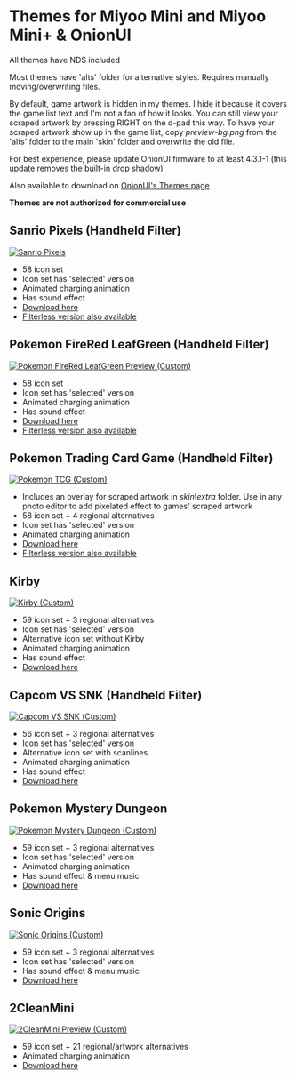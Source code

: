 # Themes for Miyoo Mini and Miyoo Mini+ & OnionUI

All themes have NDS included

Most themes have 'alts' folder for alternative styles. Requires manually moving/overwriting files.

By default, game artwork is hidden in my themes. I hide it because it covers the game list text and I'm not a fan of how it looks. You can still view your scraped artwork by pressing RIGHT on the d-pad this way. To have your scraped artwork show up in the game list, copy *preview-bg.png* from the 'alts' folder to the main 'skin' folder and overwrite the old file.

For best experience, please update OnionUI firmware to at least 4.3.1-1 (this update removes the built-in drop shadow)

Also available to download on [OnionUI's Themes page](https://github.com/OnionUI/Themes/tree/main)

**Themes are not authorized for commercial use**


## Sanrio Pixels (Handheld Filter)
[![Sanrio Pixels](https://github.com/user-attachments/assets/1ef0a05b-a7e7-4736-8c05-d3c43bd6090d)](https://github.com/user-attachments/files/21946852/Sanrio.Pixels.Handheld.Filter.by.Sheezie.zip)
- 58 icon set
- Icon set has 'selected' version
- Animated charging animation
- Has sound effect
- [Download here](https://github.com/user-attachments/files/21946852/Sanrio.Pixels.Handheld.Filter.by.Sheezie.zip)
- [Filterless version also available](https://github.com/user-attachments/files/21946854/Sanrio.Pixels.by.Sheezie.zip)

## Pokemon FireRed LeafGreen (Handheld Filter)
[![Pokemon FireRed LeafGreen Preview (Custom)](https://github.com/user-attachments/assets/1255a5ce-4004-4578-8eae-471b85129480)](https://github.com/Sheezie/MiyooThemes/raw/refs/heads/main/Pokemon%20Fire%20Red%20Leaf%20Green%20(Handheld%20Filter)%20by%20Sheezie.zip)
- 58 icon set
- Icon set has 'selected' version
- Animated charging animation
- Has sound effect
- [Download here](https://github.com/Sheezie/MiyooThemes/raw/refs/heads/main/Pokemon%20Fire%20Red%20Leaf%20Green%20(Handheld%20Filter)%20by%20Sheezie.zip)
- [Filterless version also available](https://github.com/Sheezie/MiyooThemes/raw/refs/heads/main/Pokemon%20Fire%20Red%20Leaf%20Green%20by%20Sheezie.zip)

## Pokemon Trading Card Game (Handheld Filter)
[![Pokemon TCG (Custom)](https://github.com/user-attachments/assets/b6767d2d-80b8-45e6-a6b7-1671f9f06023)](https://github.com/Sheezie/MiyooThemes/raw/refs/heads/main/Pokemon%20TCG%20(Handheld%20Filter)%20by%20Sheezie.zip)
- Includes an overlay for scraped artwork in *skin\extra* folder. Use in any photo editor to add pixelated effect to games' scraped artwork
- 58 icon set + 4 regional alternatives
- Icon set has 'selected' version
- Animated charging animation
- [Download here](https://github.com/Sheezie/MiyooThemes/raw/refs/heads/main/Pokemon%20TCG%20(Handheld%20Filter)%20by%20Sheezie.zip)
- [Filterless version also available](https://github.com/Sheezie/MiyooThemes/raw/refs/heads/main/Pokemon%20TCG%20by%20Sheezie.zip)

## Kirby
[![Kirby (Custom)](https://github.com/user-attachments/assets/6ec9e659-40e0-42f7-99c3-7dcc2d0e8b92)](https://github.com/Sheezie/MiyooThemes/raw/refs/heads/main/Kirby%20by%20Sheezie.zip)
- 59 icon set + 3 regional alternatives
- Icon set has 'selected' version
- Alternative icon set without Kirby
- Animated charging animation
- Has sound effect
- [Download here](https://github.com/Sheezie/MiyooThemes/raw/refs/heads/main/Kirby%20by%20Sheezie.zip)

## Capcom VS SNK (Handheld Filter)
[![Capcom VS SNK (Custom)](https://github.com/user-attachments/assets/02e16f1d-a2b8-4f86-b0f9-0930970fa591)](https://github.com/Sheezie/MiyooThemes/raw/refs/heads/main/Capcom%20SNK%20(Handheld%20Filter)%20by%20Sheezie.zip)
- 56 icon set + 3 regional alternatives
- Icon set has 'selected' version
- Alternative icon set with scanlines
- Animated charging animation
- Has sound effect
- [Download here](https://github.com/Sheezie/MiyooThemes/raw/refs/heads/main/Capcom%20SNK%20(Handheld%20Filter)%20by%20Sheezie.zip)

## Pokemon Mystery Dungeon
[![Pokemon Mystery Dungeon (Custom)](https://github.com/user-attachments/assets/1797c342-e09d-4d4e-93ab-20215cdbb08f)](https://github.com/Sheezie/MiyooThemes/raw/refs/heads/main/Pokemon%20Mystery%20Dungeon%20by%20Sheezie.zip)
- 59 icon set + 3 regional alternatives
- Icon set has 'selected' version
- Animated charging animation
- Has sound effect & menu music
- [Download here](https://github.com/Sheezie/MiyooThemes/raw/refs/heads/main/Pokemon%20Mystery%20Dungeon%20by%20Sheezie.zip)

## Sonic Origins
[![Sonic Origins (Custom)](https://github.com/user-attachments/assets/aa51e4ed-0adb-439c-b9f7-4a83a6eb59ba)](https://github.com/Sheezie/MiyooThemes/raw/refs/heads/main/Sonic%20Origins%20by%20Sheezie.zip)
- 59 icon set + 3 regional alternatives
- Icon set has 'selected' version
- Has sound effect & menu music
- [Download here](https://github.com/Sheezie/MiyooThemes/raw/refs/heads/main/Sonic%20Origins%20by%20Sheezie.zip)

## 2CleanMini
[![2CleanMini Preview (Custom)](https://github.com/user-attachments/assets/33b79235-198d-475f-8e97-c934ff9939b4)](https://github.com/Sheezie/MiyooThemes/raw/refs/heads/main/2CleanMini%20by%20Sheezie.zip)
- 59 icon set + 21 regional/artwork alternatives
- Animated charging animation
- [Download here](https://github.com/Sheezie/MiyooThemes/raw/refs/heads/main/2CleanMini%20by%20Sheezie.zip)
